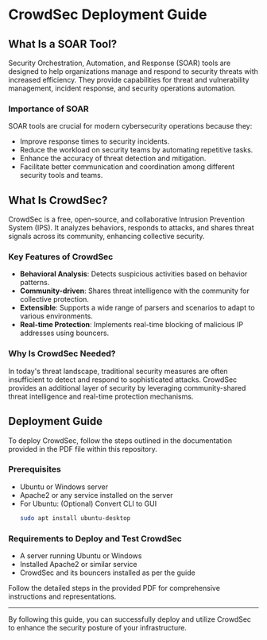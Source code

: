 # CrowdSec Deployment Guide

## What Is a SOAR Tool?
Security Orchestration, Automation, and Response (SOAR) tools are designed to help organizations manage and respond to security threats with increased efficiency. They provide capabilities for threat and vulnerability management, incident response, and security operations automation.

### Importance of SOAR
SOAR tools are crucial for modern cybersecurity operations because they:
- Improve response times to security incidents.
- Reduce the workload on security teams by automating repetitive tasks.
- Enhance the accuracy of threat detection and mitigation.
- Facilitate better communication and coordination among different security tools and teams.

## What Is CrowdSec?
CrowdSec is a free, open-source, and collaborative Intrusion Prevention System (IPS). It analyzes behaviors, responds to attacks, and shares threat signals across its community, enhancing collective security.

### Key Features of CrowdSec
- **Behavioral Analysis**: Detects suspicious activities based on behavior patterns.
- **Community-driven**: Shares threat intelligence with the community for collective protection.
- **Extensible**: Supports a wide range of parsers and scenarios to adapt to various environments.
- **Real-time Protection**: Implements real-time blocking of malicious IP addresses using bouncers.

### Why Is CrowdSec Needed?
In today's threat landscape, traditional security measures are often insufficient to detect and respond to sophisticated attacks. CrowdSec provides an additional layer of security by leveraging community-shared threat intelligence and real-time protection mechanisms.

## Deployment Guide

To deploy CrowdSec, follow the steps outlined in the documentation provided in the PDF file within this repository.

### Prerequisites
- Ubuntu or Windows server
- Apache2 or any service installed on the server
- For Ubuntu: (Optional) Convert CLI to GUI
  ```bash
  sudo apt install ubuntu-desktop
  ```

### Requirements to Deploy and Test CrowdSec
- A server running Ubuntu or Windows
- Installed Apache2 or similar service
- CrowdSec and its bouncers installed as per the guide

Follow the detailed steps in the provided PDF for comprehensive instructions and representations.

---

By following this guide, you can successfully deploy and utilize CrowdSec to enhance the security posture of your infrastructure.
